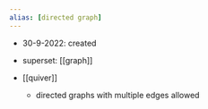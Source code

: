 ```yaml
---
alias: [directed graph]
---
```


- 30-9-2022: created

- superset: [[graph]]

- [[quiver]]
	- directed graphs with multiple edges allowed

